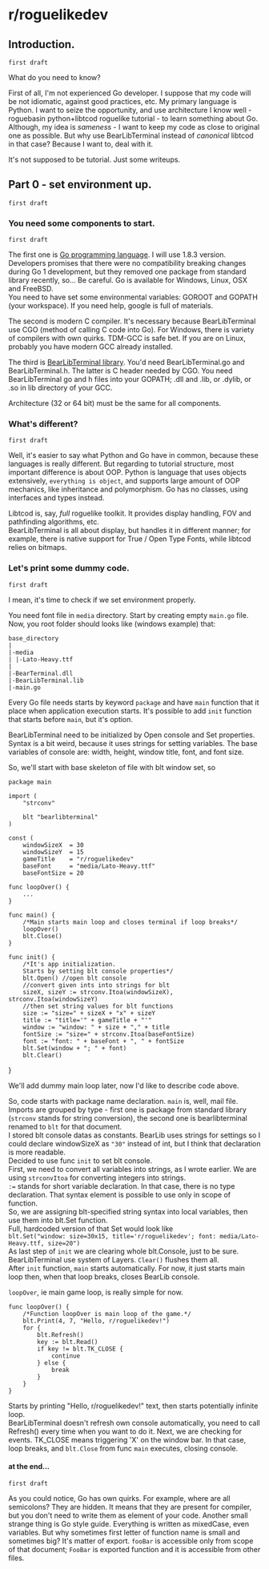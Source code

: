 # r/roguelikedev

## Introduction.

`first draft`

What do you need to know?

First of all, I'm not experienced Go developer. I suppose that my code will be not idiomatic, against good practices, etc. My primary language is Python. I want to seize the opportunity, and use architecture I know well - roguebasin python+libtcod roguelike tutorial - to learn something about Go. Although, my idea is *sameness* - I want to keep my code as close to original one as possible. But why use BearLibTerminal instead of *canonical* libtcod in that case? Because I want to, deal with it.

It's not supposed to be tutorial. Just some writeups.

## Part 0 - set environment up.

`first draft`

### You need some components to start. 

`first draft`

The first one is [Go programming language](https://golang.org/). I will use 1.8.3 version. Developers promises that there were no compatibility breaking changes during Go 1 development, but they removed one package from standard library recently, so... Be careful. Go is available for Windows, Linux, OSX and FreeBSD.  
You need to have set some environmental variables: GOROOT and GOPATH (your workspace). If you need help, google is full of materials.

The second is modern C compiler. It's necessary because BearLibTerminal use CGO (method of calling C code into Go). For Windows, there is variety of compilers with own quirks. TDM-GCC is safe bet. If you are on Linux, probably you have modern GCC already installed.

The third is [BearLibTerminal library](https://bitbucket.org/cfyzium/bearlibterminal). You'd need BearLibTerminal.go and BearLibTerminal.h. The latter is C header needed by CGO. You need BearLibTerminal go and h files into your GOPATH; .dll and .lib, or .dylib, or .so in lib directory of your GCC.

Architecture (32 or 64 bit) must be the same for all components.

### What's different?

`first draft`

Well, it's easier to say what Python and Go have in common, because these languages is really different. But regarding to tutorial structure, most important difference is about OOP. Python is language that uses objects extensively, `everything is object`, and supports large amount of OOP mechanics, like inheritance and polymorphism. Go has no classes, using interfaces and types instead.

Libtcod is, say, *full* roguelike toolkit. It provides display handling, FOV and pathfinding algorithms, etc.  
BearLibTerminal is all about display, but handles it in different manner; for example, there is native support for True / Open Type Fonts, while libtcod relies on bitmaps.

### Let's print some dummy code.

`first draft`

I mean, it's time to check if we set environment properly.

You need font file in `media` directory. Start by creating empty `main.go` file. Now, you root folder should looks like (windows example) that:    

    base_directory
    |
    |-media
    | |-Lato-Heavy.ttf
    |
    |-BearTerminal.dll
    |-BearLibTerminal.lib
    |-main.go

Every Go file needs starts by keyword `package` and have `main` function that it place when application execution starts. It's possible to add `init` function that starts before `main`, but it's option.

BearLibTerminal need to be initialized by Open console and Set properties. Syntax is a bit weird, because it uses strings for setting variables. The base variables of console are: width, height, window title, font, and font size.

So, we'll start with base skeleton of file with blt window set, so

    package main

    import (
        "strconv"
        
        blt "bearlibterminal"
    )

    const (
        windowSizeX  = 30
        windowSizeY  = 15
        gameTitle    = "r/roguelikedev"
        baseFont     = "media/Lato-Heavy.ttf"
        baseFontSize = 20

    func loopOver() {
        ...
    }

    func main() {
        /*Main starts main loop and closes terminal if loop breaks*/
        loopOver()
        blt.Close()
    }

    func init() {
        /*It's app initialization.
        Starts by setting blt console properties*/
        blt.Open() //open blt console
        //convert given ints into strings for blt
        sizeX, sizeY := strconv.Itoa(windowSizeX), strconv.Itoa(windowSizeY)
        //then set string values for blt functions
        size := "size=" + sizeX + "x" + sizeY
        title := "title='" + gameTitle + "'"
        window := "window: " + size + "," + title
        fontSize := "size=" + strconv.Itoa(baseFontSize)
        font := "font: " + baseFont + ", " + fontSize
        blt.Set(window + "; " + font)
        blt.Clear()
}

We'll add dummy main loop later, now I'd like to describe code above. 

So, code starts with package name declaration. `main` is, well, mail file.  
Imports are grouped by type - first one is package from standard library (`strconv` stands for string conversion), the second one is bearlibterminal renamed to `blt` for that document.  
I stored blt console datas as constants. BearLib uses strings for settings so I could declare windowSizeX as `"30"` instead of int, but I think that declaration is more readable.  
Decided to use func `init` to set blt console.  
First, we need to convert all variables into strings, as I wrote earlier. We are using `strconvItoa` for converting integers into strings.  
`:=` stands for short variable declaration. In that case, there is no type declaration. That syntax element is possible to use only in scope of function.  
So, we are assigning blt-specified string syntax into local variables, then use them into blt.Set function.  
Full, hardcoded version of that Set would look like  
`blt.Set("window: size=30x15, title='r/roguelikedev'; font: media/Lato-Heavy.ttf, size=20")`  
As last step of `init` we are clearing whole blt.Console, just to be sure.  
BearLibTerminal use system of Layers. `Clear()` flushes them all.  
After `init` function, `main` starts automatically. For now, it just starts main loop then, when that loop breaks, closes BearLib console.

`loopOver`, ie main game loop, is really simple for now.

    func loopOver() {
        /*Function loopOver is main loop of the game.*/
        blt.Print(4, 7, "Hello, r/roguelikedev!")
        for {
            blt.Refresh()
            key := blt.Read()
            if key != blt.TK_CLOSE {
                continue
            } else {
                break
            }
        }
    }

Starts by printing "Hello, r/roguelikedev!" text, then starts potentially infinite loop.  
BearLibTerminal doesn't refresh own console automatically, you need to call Refresh() every time when you want to do it. Next, we are checking for events. TK_CLOSE means triggering 'X' on the window bar. In that case, loop breaks, and `blt.Close` from func `main` executes, closing console.

#### at the end...

`first draft`

As you could notice, Go has own quirks. For example, where are all semicolons? They are hidden. It means that they are present for compiler, but you don't need to write them as element of your code. Another small strange thing is Go style guide. Everything is written as mixedCase, even variables. But why sometimes first letter of function name is small and sometimes big? It's matter of export. `fooBar` is accessible only from scope of that document; `FooBar` is exported function and it is accessible from other files.